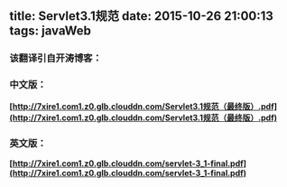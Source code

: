 title: Servlet3.1规范
date: 2015-10-26 21:00:13
tags: javaWeb
---

### 该翻译引自开涛博客：

<!-- more -->

### **中文版：**

**[http://7xire1.com1.z0.glb.clouddn.com/Servlet3.1规范（最终版）.pdf](http://7xire1.com1.z0.glb.clouddn.com/Servlet3.1规范（最终版）.pdf)**

### **英文版：**

**[http://7xire1.com1.z0.glb.clouddn.com/servlet-3_1-final.pdf](http://7xire1.com1.z0.glb.clouddn.com/servlet-3_1-final.pdf)**
